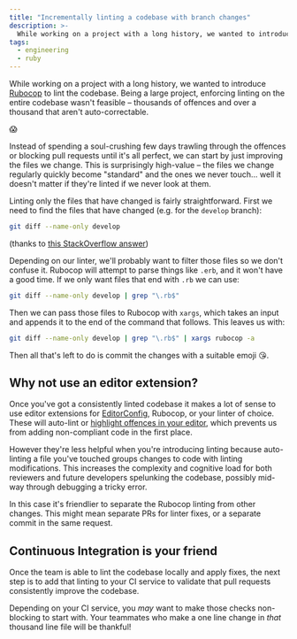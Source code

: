 ```yaml
---
title: "Incrementally linting a codebase with branch changes"
description: >-
  While working on a project with a long history, we wanted to introduce a linter, incrementally improving the code as we made changes.
tags: 
  - engineering
  - ruby
---
```

While working on a project with a long history, we wanted to introduce [Rubocop](https://rubocop.org) to lint the codebase. Being a large project, enforcing linting on the entire codebase wasn't feasible – thousands of offences and over a thousand that aren't auto-correctable.

😱

Instead of spending a soul-crushing few days trawling through the offences or blocking pull requests until it's all perfect, we can start by just improving the files we change. This is surprisingly high-value – the files we change regularly quickly become "standard" and the ones we never touch... well it doesn't matter if they're linted if we never look at them. 

Linting only the files that have changed is fairly straightforward. First we need to find the files that have changed (e.g. for the `develop` branch):

```bash
git diff --name-only develop
```
(thanks to [this StackOverflow answer](https://stackoverflow.com/a/10641400/384693))

Depending on our linter, we'll probably want to filter those files so we don't confuse it. Rubocop will attempt to parse things like `.erb`, and it won't have a good time. If we only want files that end with `.rb` we can use:

```bash
git diff --name-only develop | grep "\.rb$"
```

Then we can pass those files to Rubocop with `xargs`, which takes an input and appends it to the end of the command that follows. This leaves us with:

```bash
git diff --name-only develop | grep "\.rb$" | xargs rubocop -a
```

Then all that's left to do is commit the changes with a suitable emoji 😘.

## Why not use an editor extension?

Once you've got a consistently linted codebase it makes a lot of sense to use editor extensions for [EditorConfig](https://editorconfig.org), Rubocop, or your linter of choice. These will auto-lint or [highlight offences in your editor](https://marketplace.visualstudio.com/items?itemName=misogi.ruby-rubocop), which prevents us from adding non-compliant code in the first place.

However they're less helpful when you're introducing linting because auto-linting a file you've touched groups changes to code with linting modifications. This increases the complexity and cognitive load for both reviewers and future developers spelunking the codebase, possibly mid-way through debugging a tricky error. 

In this case it's friendlier to separate the Rubocop linting from other changes. This might mean separate PRs for linter fixes, or a separate commit in the same request.

## Continuous Integration is your friend

Once the team is able to lint the codebase locally and apply fixes, the next step is to add that linting to your CI service to validate that pull requests consistently improve the codebase. 

Depending on your CI service, you _may_ want to make those checks non-blocking to start with. Your teammates who make a one line change in _that_ thousand line file will be thankful!


